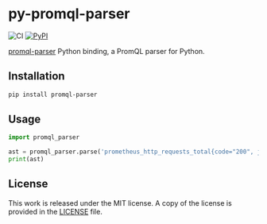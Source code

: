 # py-promql-parser

![CI](https://github.com/messense/py-promql-parser/workflows/CI/badge.svg)
[![PyPI](https://img.shields.io/pypi/v/promql-parser.svg)](https://pypi.org/project/promql-parser)

[promql-parser](https://github.com/GreptimeTeam/promql-parser) Python binding, a PromQL parser for Python.

## Installation

```bash
pip install promql-parser
```

## Usage

```python
import promql_parser

ast = promql_parser.parse('prometheus_http_requests_total{code="200", job="prometheus"}')
print(ast)
```

## License

This work is released under the MIT license. A copy of the license is provided in the [LICENSE](./LICENSE) file.
